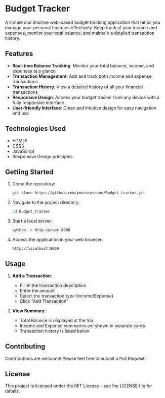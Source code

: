 # Budget Tracker

A simple and intuitive web-based budget tracking application that helps you manage your personal finances effectively. Keep track of your income and expenses, monitor your total balance, and maintain a detailed transaction history.

## Features

- **Real-time Balance Tracking**: Monitor your total balance, income, and expenses at a glance
- **Transaction Management**: Add and track both income and expense transactions
- **Transaction History**: View a detailed history of all your financial transactions
- **Responsive Design**: Access your budget tracker from any device with a fully responsive interface
- **User-friendly Interface**: Clean and intuitive design for easy navigation and use

## Technologies Used

- HTML5
- CSS3
- JavaScript
- Responsive Design principles

## Getting Started

1. Clone the repository:
   ```bash
   git clone https://github.com/yourusername/Budget_tracker.git
   ```

2. Navigate to the project directory:
   ```bash
   cd Budget_tracker
   ```

3. Start a local server:
   ```bash
   python -m http.server 8000
   ```

4. Access the application in your web browser:
   ```
   http://localhost:8000
   ```

## Usage

1. **Add a Transaction**:
   - Fill in the transaction description
   - Enter the amount
   - Select the transaction type (Income/Expense)
   - Click "Add Transaction"

2. **View Summary**:
   - Total Balance is displayed at the top
   - Income and Expense summaries are shown in separate cards
   - Transaction history is listed below

## Contributing

Contributions are welcome! Please feel free to submit a Pull Request.

## License

This project is licensed under the MIT License - see the LICENSE file for details.

